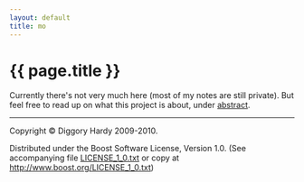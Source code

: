 ```yaml
---
layout: default
title: mo
---
```

{{ page.title }}
================

Currently there's not very much here (most of my notes are still private). But feel free to read
up on what this project is about, under [abstract](abstract/).

---

Copyright © Diggory Hardy 2009-2010.

Distributed under the Boost Software License, Version 1.0.
(See accompanying file [LICENSE_1_0.txt](LICENSE_1_0.txt) or copy at <http://www.boost.org/LICENSE_1_0.txt>)
